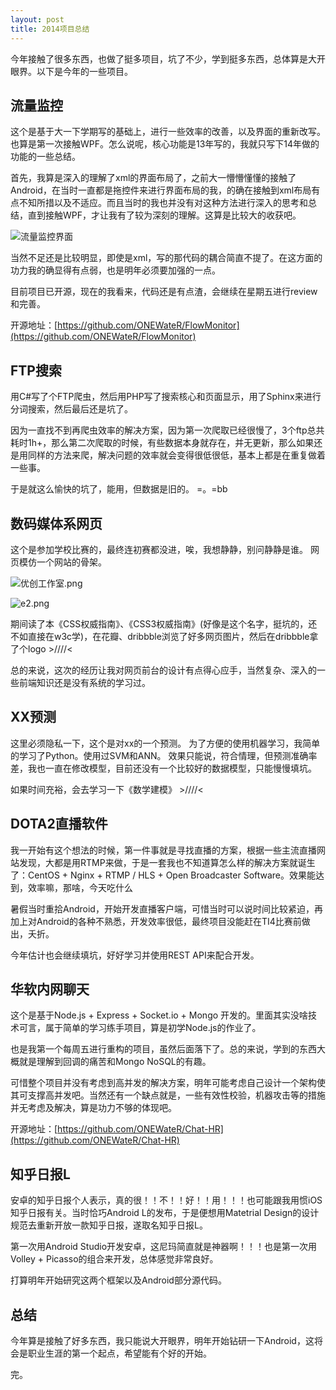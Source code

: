 ```yaml
---
layout: post
title: 2014项目总结
---
```

今年接触了很多东西，也做了挺多项目，坑了不少，学到挺多东西，总体算是大开眼界。以下是今年的一些项目。

## 流量监控
这个是基于大一下学期写的基础上，进行一些效率的改善，以及界面的重新改写。也算是第一次接触WPF。怎么说呢，核心功能是13年写的，我就只写下14年做的功能的一些总结。

首先，我算是深入的理解了xml的界面布局了，之前大一懵懵懂懂的接触了Android，在当时一直都是拖控件来进行界面布局的我，的确在接触到xml布局有点不知所措以及不适应。而且当时的我也并没有对这种方法进行深入的思考和总结，直到接触WPF，才让我有了较为深刻的理解。这算是比较大的收获吧。

![流量监控界面](https://raw.githubusercontent.com/ONEWateR/FlowMonitor/master/FlowMonitor/screenshot/1.png)

当然不足还是比较明显，即使是xml，写的那代码的耦合简直不提了。在这方面的功力我的确显得有点弱，也是明年必须要加强的一点。

目前项目已开源，现在的我看来，代码还是有点渣，会继续在星期五进行review和完善。

开源地址：[https://github.com/ONEWateR/FlowMonitor](https://github.com/ONEWateR/FlowMonitor)

## FTP搜索
用C#写了个FTP爬虫，然后用PHP写了搜索核心和页面显示，用了Sphinx来进行分词搜索，然后最后还是坑了。

因为一直找不到再爬虫效率的解决方案，因为第一次爬取已经很慢了，3个ftp总共耗时1h+，那么第二次爬取的时候，有些数据本身就存在，并无更新，那么如果还是用同样的方法来爬，解决问题的效率就会变得很低很低，基本上都是在重复做着一些事。

于是就这么愉快的坑了，能用，但数据是旧的。 =。=bb

## 数码媒体系网页
这个是参加学校比赛的，最终连初赛都没进，唉，我想静静，别问静静是谁。
网页模仿一个网站的骨架。


![优创工作室.png](http://upload-images.jianshu.io/upload_images/122894-48b3a52d146384b9.png)

![e2.png](http://upload-images.jianshu.io/upload_images/122894-e1830420f38b8a25.png)

期间读了本《CSS权威指南》、《CSS3权威指南》(好像是这个名字，挺坑的，还不如直接在w3c学)，在花瓣、dribbble浏览了好多网页图片，然后在dribbble拿了个logo >////<

总的来说，这次的经历让我对网页前台的设计有点得心应手，当然复杂、深入的一些前端知识还是没有系统的学习过。

## XX预测
这里必须隐私一下，这个是对xx的一个预测。
为了方便的使用机器学习，我简单的学习了Python。使用过SVM和ANN。
效果只能说，符合情理，但预测准确率差，我也一直在修改模型，目前还没有一个比较好的数据模型，只能慢慢填坑。

如果时间充裕，会去学习一下《数学建模》 >////<

## DOTA2直播软件
我一开始有这个想法的时候，第一件事就是寻找直播的方案，根据一些主流直播网站发现，大都是用RTMP来做，于是一套我也不知道算怎么样的解决方案就诞生了：CentOS + Nginx + RTMP / HLS + Open Broadcaster Software。效果能达到，效率嘛，那啥，今天吃什么

暑假当时重拾Android，开始开发直播客户端，可惜当时可以说时间比较紧迫，再加上对Android的各种不熟悉，开发效率很低，最终项目没能赶在TI4比赛前做出，夭折。

今年估计也会继续填坑，好好学习并使用REST API来配合开发。

## 华软内网聊天
这个是基于Node.js + Express + Socket.io + Mongo 开发的。里面其实没啥技术可言，属于简单的学习练手项目，算是初学Node.js的作业了。

也是我第一个每周五进行重构的项目，虽然后面落下了。总的来说，学到的东西大概就是理解到回调的痛苦和Mongo NoSQL的有趣。

可惜整个项目并没有考虑到高并发的解决方案，明年可能考虑自己设计一个架构使其可支撑高并发吧。当然还有一个缺点就是，一些有效性校验，机器攻击等的措施并无考虑及解决，算是功力不够的体现吧。

开源地址：[https://github.com/ONEWateR/Chat-HR](https://github.com/ONEWateR/Chat-HR)

## 知乎日报L
安卓的知乎日报个人表示，真的很！！不！！好！！用！！！也可能跟我用惯iOS知乎日报有关。当时恰巧Android L的发布，于是便想用Matetrial Design的设计规范去重新开放一款知乎日报，遂取名知乎日报L。

第一次用Android Studio开发安卓，这尼玛简直就是神器啊！！！也是第一次用Volley + Picasso的组合来开发，总体感觉非常良好。

打算明年开始研究这两个框架以及Android部分源代码。

## 总结
今年算是接触了好多东西，我只能说大开眼界，明年开始钻研一下Android，这将会是职业生涯的第一个起点，希望能有个好的开始。

完。
